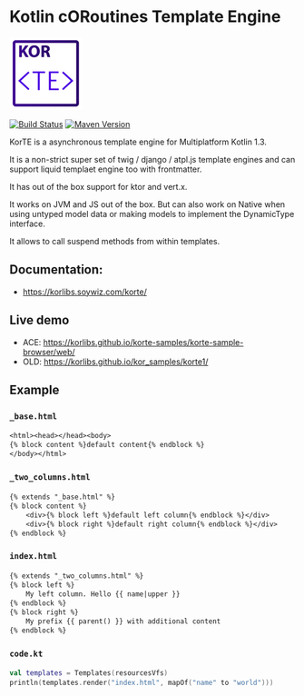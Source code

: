 # Kotlin cORoutines Template Engine

![](https://raw.githubusercontent.com/korlibs/korlibs-logos/master/128/korte.png)

[![Build Status](https://travis-ci.org/korlibs/korte.svg?branch=master)](https://travis-ci.org/korlibs/korte)
[![Maven Version](https://img.shields.io/github/tag/korlibs/korte.svg?style=flat&label=maven)](http://search.maven.org/#search%7Cga%7C1%7Ca%3A%22korte%22)

KorTE is a asynchronous template engine for Multiplatform Kotlin 1.3.

It is a non-strict super set of twig / django / atpl.js template engines and can support liquid templaet engine too with frontmatter.

It has out of the box support for ktor and vert.x.

It works on JVM and JS out of the box. But can also work on Native when using untyped model data or making models to implement the DynamicType interface.

It allows to call suspend methods from within templates.

## Documentation:

* <https://korlibs.soywiz.com/korte/>

## Live demo

* ACE: <https://korlibs.github.io/korte-samples/korte-sample-browser/web/>
* OLD: <https://korlibs.github.io/kor_samples/korte1/>

## Example

### `_base.html`
```liquid
<html><head></head><body>
{% block content %}default content{% endblock %}
</body></html>
```

### `_two_columns.html`
```liquid
{% extends "_base.html" %}
{% block content %}
    <div>{% block left %}default left column{% endblock %}</div>
    <div>{% block right %}default right column{% endblock %}</div>
{% endblock %}
```

### `index.html`
```liquid
{% extends "_two_columns.html" %}
{% block left %}
    My left column. Hello {{ name|upper }}
{% endblock %}
{% block right %}
    My prefix {{ parent() }} with additional content
{% endblock %}
```

### `code.kt`

```kotlin
val templates = Templates(resourcesVfs)
println(templates.render("index.html", mapOf("name" to "world")))
```